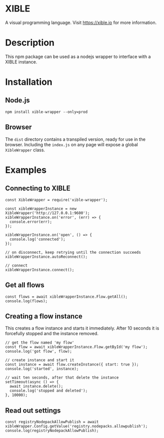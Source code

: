 # XIBLE
A visual programming language. Visit <https://xible.io> for more information.

# Description
This npm package can be used as a nodejs wrapper to interface with a XIBLE instance.

# Installation

## Node.js
<pre><code>npm install xible-wrapper --only=prod</code></pre>

## Browser
The `dist` directory contains a transpiled version, ready for use in the browser. Including the `index.js` on any page will expose a global `XibleWrapper` class.

# Examples

## Connecting to XIBLE
<pre><code>const XibleWrapper = require('xible-wrapper');

const xibleWrapperInstance = new XibleWrapper('http://127.0.0.1:9600');
xibleWrapperInstance.on('error', (err) => {
  console.error(err);
});

xibleWrapperInstance.on('open', () => {
  console.log('connected');
});

// on disconnect, keep retrying until the connection succeeds
xibleWrapperInstance.autoReconnect();

// connect
xibleWrapperInstance.connect();
</code></pre>

## Get all flows
<pre><code>const flows = await xibleWrapperInstance.Flow.getAll();
console.log(flows);</code></pre>

## Creating a flow instance
This creates a flow instance and starts it immediately. After 10 seconds it is forcefully stopped and the instance removed.
<pre><code>// get the flow named 'my flow'
const flow = await xibleWrapperInstance.Flow.getById('my flow');
console.log('got flow', flow);

// create instance and start it
const instance = await flow.createInstance({ start: true });
console.log('started', instance);

// wait ten seconds, after that delete the instance
setTimeout(async () => {
  await instance.delete();
  console.log('stopped and deleted');
}, 10000);</code></pre>

## Read out settings
<pre><code>const registryNodepackAllowPublish = await xibleWrapper.Config.getValue('registry.nodepacks.allowpublish');
console.log(registryNodepackAllowPublish);
</code></pre>